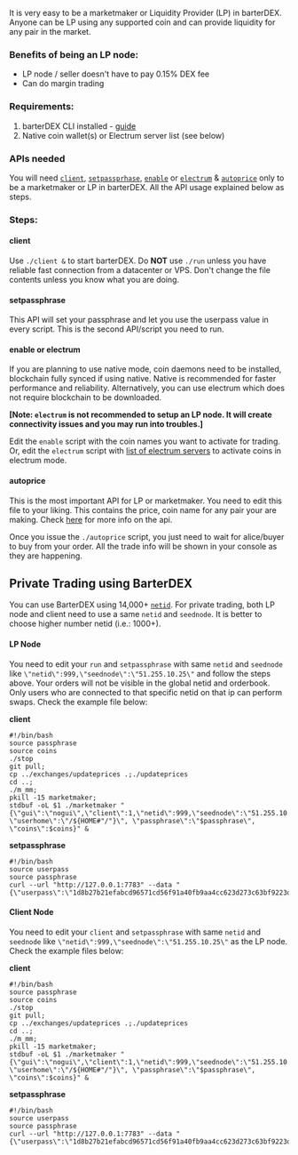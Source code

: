 It is very easy to be a marketmaker or Liquidity Provider (LP) in barterDEX. Anyone can be LP using any supported coin and can provide liquidity for any pair in the market.

### Benefits of being an LP node:
* LP node / seller doesn't have to pay 0.15% DEX fee
* Can do margin trading

### Requirements:

1. barterDEX CLI installed - [guide](https://github.com/KomodoPlatform/KomodoPlatform/wiki/Installing-and-Using-Komodo-Platform-(barterDEX))
2. Native coin wallet(s) or Electrum server list (see below)

### APIs needed
You will need [`client`](https://github.com/KomodoPlatform/KomodoPlatform/wiki/barterDEX-API-Summary-by-Category#client), [`setpassprhase`](https://github.com/KomodoPlatform/KomodoPlatform/wiki/barterDEX-API-Summary-by-Category#setpassphrase), [`enable`](https://github.com/KomodoPlatform/KomodoPlatform/wiki/barterDEX-API-Summary-by-Category#enable) or [`electrum`](https://github.com/KomodoPlatform/KomodoPlatform/wiki/barterDEX-API-Summary-by-Category#electrum) & [`autoprice`](https://github.com/KomodoPlatform/KomodoPlatform/wiki/barterDEX-API-Summary-by-Category#autoprice) only to be a marketmaker or LP in barterDEX. All the API usage explained below as steps.

### Steps:

#### client
Use `./client &` to start barterDEX. Do **NOT** use `./run` unless you have reliable fast connection from a datacenter or VPS. Don't change the file contents unless you know what you are doing.

#### setpassphrase
This API will set your passphrase and let you use the userpass value in every script. This is the second API/script you need to run.

#### enable or electrum
If you are planning to use native mode, coin daemons need to be installed, blockchain fully synced if using native. Native is recommended for faster performance and reliability. Alternatively, you can use electrum which does not require blockchain to be downloaded.

**[Note: `electrum` is not recommended to setup an LP node. It will create connectivity issues and you may run into troubles.]**

Edit the `enable` script with the coin names you want to activate for trading. Or, edit the `electrum` script with [list of electrum servers](http://pad.supernet.org/electrum-servers) to activate coins in electrum mode.

#### autoprice
This is the most important API for LP or marketmaker. You need to edit this file to your liking. This contains the price, coin name for any pair your are making. Check [here](https://github.com/KomodoPlatform/KomodoPlatform/wiki/barterDEX-API-Summary-by-Category#autoprice) for more info on the api.

Once you issue the `./autoprice` script, you just need to wait for alice/buyer to buy from your order. All the trade info will be shown in your console as they are happening.

## Private Trading using BarterDEX
You can use BarterDEX using 14,000+ [`netid`](https://github.com/KomodoPlatform/KomodoPlatform/wiki/BarterDEX-API-Summary-by-Category#netid). For private trading, both LP node and client need to use a same `netid` and `seednode`. It is better to choose higher number netid (i.e.: 1000+). 

#### LP Node
You need to edit your `run` and `setpassphrase` with same `netid` and `seednode` like `\"netid\":999,\"seednode\":\"51.255.10.25\"` and follow the steps above. Your orders will not be visible in the global netid and orderbook. Only users who are connected to that specific netid on that ip can perform swaps. Check the example file below:

**client**
```shell
#!/bin/bash
source passphrase
source coins
./stop
git pull;
cp ../exchanges/updateprices .;./updateprices
cd ..; 
./m_mm;
pkill -15 marketmaker; 
stdbuf -oL $1 ./marketmaker "{\"gui\":\"nogui\",\"client\":1,\"netid\":999,\"seednode\":\"51.255.10.25\", \"userhome\":\"/${HOME#"/"}\", \"passphrase\":\"$passphrase\", \"coins\":$coins}" &
```

**setpassphrase**
```shell
#!/bin/bash
source userpass
source passphrase
curl --url "http://127.0.0.1:7783" --data "{\"userpass\":\"1d8b27b21efabcd96571cd56f91a40fb9aa4cc623d273c63bf9223dc6f8cd81f\",\"method\":\"passphrase\",\"passphrase\":\"$passphrase\",\"netid\":999,\"seednode\":\"51.255.10.25\",\"gui\":\"nogui\"}"
```

#### Client Node
You need to edit your `client` and `setpassphrase` with same `netid` and `seednode` like `\"netid\":999,\"seednode\":\"51.255.10.25\"` as the LP node. Check the example files below:

**client**
```shell
#!/bin/bash
source passphrase
source coins
./stop
git pull;
cp ../exchanges/updateprices .;./updateprices
cd ..; 
./m_mm;
pkill -15 marketmaker; 
stdbuf -oL $1 ./marketmaker "{\"gui\":\"nogui\",\"client\":1,\"netid\":999,\"seednode\":\"51.255.10.25\", \"userhome\":\"/${HOME#"/"}\", \"passphrase\":\"$passphrase\", \"coins\":$coins}" &
```

**setpassphrase**
```shell
#!/bin/bash
source userpass
source passphrase
curl --url "http://127.0.0.1:7783" --data "{\"userpass\":\"1d8b27b21efabcd96571cd56f91a40fb9aa4cc623d273c63bf9223dc6f8cd81f\",\"method\":\"passphrase\",\"passphrase\":\"$passphrase\",\"netid\":999,\"seednode\":\"51.255.10.25\",\"gui\":\"nogui\"}"
```
